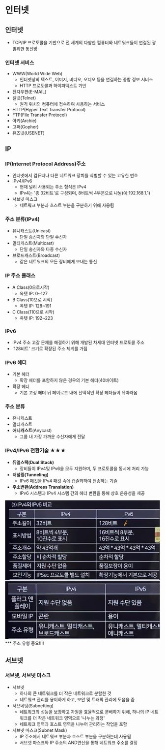 # 인터넷
## 인터넷
- TCP/IP 프로토콜을 기반으로 전 세계의 다양한 컴퓨터와 네트워크들이 연결된 광범위한 통신망
### 인터넷 서비스
- WWW(World Wide Web)
  - 인터넷상의 텍스트, 이미지, 비디오, 오디오 등을 연결하는 종합 정보 서비스
  - HTTP 프로토콜과 하이퍼텍스트 기반
- 전자우편(E-MAIL)
- 텔넷(Telnet)
  - 원격 위치의 컴퓨터에 접속하여 사용하는 서비스
- HTTP(Hyper Text Transfer Protocol)
- FTP(File Transfer Protocol)
- 아키(Archie)
- 고퍼(Gopher)
- 유즈넷(USENET)

## IP
### IP(Internet Protocol Address)주소
- 인터넷에서 컴퓨터나 다른 네트워크 장치를 식별할 수 있는 고유한 번호 
- IPv4/IPv6
  - 현재 널리 사용되는 주소 형식은 IPv4
  - IPv4는 '총 32비트'로 구성되며, 8비트씩 4부분으로 나뉨(예:192.168.1.1)
- 서브넷 마스크
  - 네트워크 부분과 호스트 부분을 구분하기 위해 사용됨
### 주소 분류(IPv4)
- 유니캐스트(Unicast)
  - 단일 송신자와 단일 수신자
- 멀티캐스트(Multicast)
  - 단일 송신자와 다중 수신자
- 브로드캐스트(Broadcast)
  - 같은 네트워크의 모든 장비에게 보내는 통신

### IP 주소 클래스
- A Class(0으로시작)
  - 옥텟 IP: 0~127
- B Class(10으로 시작)
  - 옥텟 IP: 128~191
- C Class(110으로 시작)
  - 옥텟 IP: 192~223

### IPv6
- IPv4 주소 고갈 문제를 해결하기 위해 개발된 차세대 인터넷 프로토콜 주소
- '128비트' 크기로 확장된 주소 체계를 가짐

### IPv6 헤더
- 기본 헤더
  - 확장 헤더를 포함하지 않은 경우의 기본 헤더(40바이트)
- 확장 헤더
  - 기본 고정 헤더 뒤 페이로드 내에 선택적인 확장 헤더들이 뒤따라옴

### 주소 분류
- 유니캐스트
- 멀티캐스트
- **애니캐스트**(Anycast)
  - 그룹 내 가장 가까운 수신자에게 전달

### IPv4/IPv6 전환기술 ★★★
- **듀얼스택(Dual Stack)**
  - 장비들이 IPv4및 IPv6을 모두 지원하며, 두 프로토콜을 동시에 처리 가능
- **터널링(Tunneling)**
  - IPv6 패킷을 IPv4 패킷 속에 캡슐화하여 전송하는 기술
- **주소변환(Address Translation)**
  - IPv6 시스템과 IPv4 시스템 간의 헤더 변환을 통해 상호 운용성을 제공

![img](../Img/비교.png)
![img](../Img/비교2.png)
*** 주소 유형 중요!!!!

## 서브넷
### 서브넷, 서브넷 마스크
- 서브넷
  - 하나의 큰 네트워크를 더 작은 네트워크로 분할한 것
  - 네트워크 관리를 용이하게 하고, 보안 및 트래픽 관리에 도움을 줌
- 서브네팅(Subnetting)
  - 네트워크의 성능을 보장하고 자원을 효율적으로 분배하기 위해, 하나의 IP 네트워크를 더 작은 네트워크 영역으로 '나누는 과정'
  - 네트워크 영역과 호스트 영역을 나누어 관리하는 작업을 포함
- 서브넷 마스크(Subnet Mask)
  - IP 주소에서 네트워크 부분과 호스트 부분을 구분하는데 사용됨
  - 서브넷 마스크와 IP 주소의 AND연산을 통해 네트워크 주소를 결정